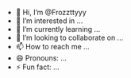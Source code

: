 - 👋 Hi, I’m @Frozzttyyy
- 👀 I’m interested in ...
- 🌱 I’m currently learning ...
- 💞️ I’m looking to collaborate on ...
- 📫 How to reach me ...
- 😄 Pronouns: ...
- ⚡ Fun fact: ...

<!---
Frozzttyyy/Frozzttyyy is a ✨ special ✨ repository because its `README.md` (this file) appears on your GitHub profile.
You can click the Preview link to take a look at your changes.
--->

